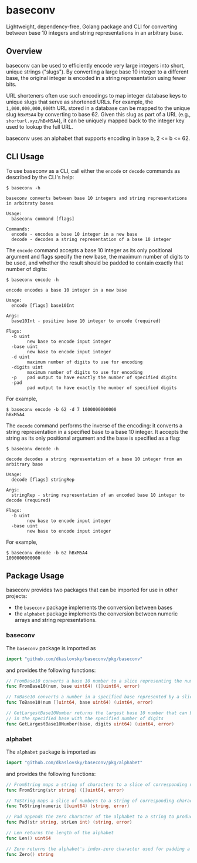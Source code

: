 # baseconv

Lightweight, dependency-free, Golang package and CLI for converting between base 10 integers and string representations in an arbitrary base.

## Overview

baseconv can be used to efficiently encode very large integers into short, unique strings ("slugs").
By converting a large base 10 integer to a different base, the original integer is encoded in a string representation using fewer bits.

URL shorteners often use such encodings to map integer database keys to unique slugs that serve as shortened URLs.
For example, the `1,000,000,000,000`th URL stored in a database can be mapped to the unique slug `hBxM5A4` by converting to base 62.  Given this slug as part of a URL (e.g., `shorturl.xyz/hBxM5A4`), it can be uniquely mapped back to the integer key used to lookup the full URL.

baseconv uses an alphabet that supports encoding in base b, 2 <= b <= 62.

## CLI Usage

To use baseconv as a CLI, call either the `encode` or `decode` commands as described by the CLI's help:
```
$ baseconv -h

baseconv converts between base 10 integers and string representations in arbitraty bases

Usage:
  baseconv command [flags]

Commands:
  encode - encodes a base 10 integer in a new base
  decode - decodes a string representation of a base 10 integer
```
The `encode` command accepts a base 10 integer as its only positional argument and flags specify the new base, the maximum number of digits to be used, and whether the result should be padded to contain exactly that number of digits:
```
$ baseconv encode -h

encode encodes a base 10 integer in a new base

Usage:
  encode [flags] base10Int

Args:
  base10Int - positive base 10 integer to encode (required)

Flags:
  -b uint
    	new base to encode input integer
  -base uint
    	new base to encode input integer
  -d uint
    	maximum number of digits to use for encoding
  -digits uint
    	maximum number of digits to use for encoding
  -p	pad output to have exactly the number of specified digits
  -pad
    	pad output to have exactly the number of specified digits
```

For example,
```
$ baseconv encode -b 62 -d 7 1000000000000
hBxM5A4
```

The `decode` command performs the inverse of the encoding: it converts a string representation in a specified base to a base 10 integer.  It accepts the string as its only positional argument and the base is specified as a flag:
```
$ baseconv decode -h

decode decodes a string representation of a base 10 integer from an arbitrary base

Usage:
  decode [flags] stringRep

Args:
  stringRep - string representation of an encoded base 10 integer to decode (required)

Flags:
  -b uint
    	new base to encode input integer
  -base uint
    	new base to encode input integer
```

For example,
```
$ baseconv decode -b 62 hBxM5A4
1000000000000
```

## Package Usage

baseconv provides two packages that can be imported for use in other projects:
- the `baseconv` package implements the conversion between bases
- the `alphabet` package implements the conversion between numeric arrays and string representations.

### baseconv
The `baseconv` package is imported as
```go
import "github.com/dkaslovsky/baseconv/pkg/baseconv"
```
and provides the following functions:
```go
// FromBase10 converts a base 10 number to a slice representing the number in a specified base
func FromBase10(num, base uint64) ([]uint64, error)

// ToBase10 converts a number in a specified base represented by a slice into its base 10 value
func ToBase10(num []uint64, base uint64) (uint64, error)

// GetLargestBase10Number returns the largest base 10 number that can be represented
// in the specified base with the specified number of digits
func GetLargestBase10Number(base, digits uint64) (uint64, error)
```

### alphabet
The `alphabet` package is imported as
```go
import "github.com/dkaslovsky/baseconv/pkg/alphabet"
```
and provides the following functions:
```go
// FromString maps a string of characters to a slice of corresponding numbers
func FromString(str string) ([]uint64, error)

// ToString maps a slice of numbers to a string of corresponding characters
func ToString(numeric []uint64) (string, error)

// Pad appends the zero character of the alphabet to a string to produce a string of desired length
func Pad(str string, strLen int) (string, error)

// Len returns the length of the alphabet
func Len() uint64

// Zero returns the alphabet's index-zero character used for padding a string
func Zero() string
```